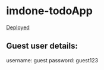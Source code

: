 # imdone-todoApp
[Deployed](https://imdone-todo.herokuapp.com/)

## Guest user details:
username: guest
password: guest123


